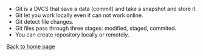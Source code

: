 - Git is a DVCS that save a data (commit) and take a snapshot and store it.
- Git let you work locally even if can not work online.
- Git detect file changes.
- Git files pass through three stages: modified, staged, commited.
- You can create repository locally or remotely. 

[Back to home page](README.md)
